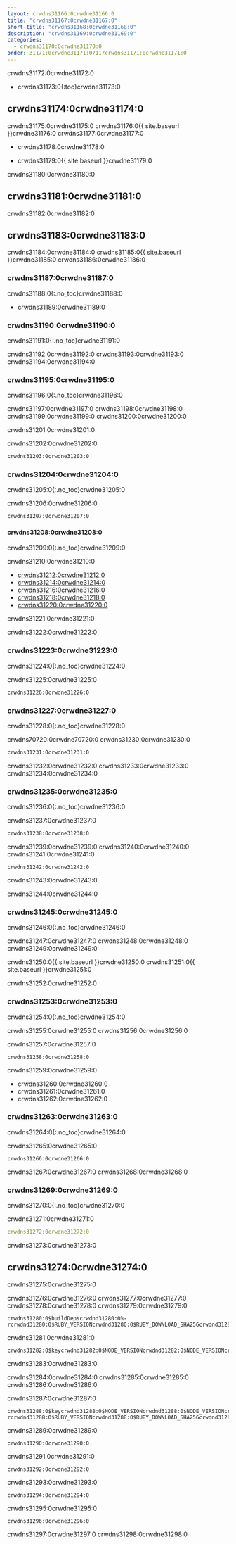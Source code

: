 ```yaml
---
layout: crwdns31166:0crwdne31166:0
title: "crwdns31167:0crwdne31167:0"
short-title: "crwdns31168:0crwdne31168:0"
description: "crwdns31169:0crwdne31169:0"
categories:
  - crwdns31170:0crwdne31170:0
order: 31171:0crwdne31171:07117crwdns31171:0crwdne31171:0
---
```

crwdns31172:0crwdne31172:0

- crwdns31173:0{:toc}crwdne31173:0

## crwdns31174:0crwdne31174:0

crwdns31175:0crwdne31175:0 crwdns31176:0{{ site.baseurl }}crwdne31176:0 crwdns31177:0crwdne31177:0

- crwdns31178:0crwdne31178:0

- crwdns31179:0{{ site.baseurl }}crwdne31179:0

crwdns31180:0crwdne31180:0

## crwdns31181:0crwdne31181:0

crwdns31182:0crwdne31182:0

## crwdns31183:0crwdne31183:0

crwdns31184:0crwdne31184:0 crwdns31185:0{{ site.baseurl }}crwdne31185:0 crwdns31186:0crwdne31186:0

### crwdns31187:0crwdne31187:0

crwdns31188:0{:.no_toc}crwdne31188:0

- crwdns31189:0crwdne31189:0

### crwdns31190:0crwdne31190:0

crwdns31191:0{:.no_toc}crwdne31191:0

crwdns31192:0crwdne31192:0 crwdns31193:0crwdne31193:0 crwdns31194:0crwdne31194:0

### crwdns31195:0crwdne31195:0

crwdns31196:0{:.no_toc}crwdne31196:0

crwdns31197:0crwdne31197:0 crwdns31198:0crwdne31198:0 crwdns31199:0crwdne31199:0 crwdns31200:0crwdne31200:0

crwdns31201:0crwdne31201:0

crwdns31202:0crwdne31202:0

```Dockerfile
crwdns31203:0crwdne31203:0
```

### crwdns31204:0crwdne31204:0

crwdns31205:0{:.no_toc}crwdne31205:0

crwdns31206:0crwdne31206:0

```Dockerfile
crwdns31207:0crwdne31207:0
```

#### crwdns31208:0crwdne31208:0

crwdns31209:0{:.no_toc}crwdne31209:0

crwdns31210:0crwdne31210:0

- [crwdns31212:0crwdne31212:0](crwdns31211:0crwdne31211:0)
- [crwdns31214:0crwdne31214:0](crwdns31213:0crwdne31213:0)
- [crwdns31216:0crwdne31216:0](crwdns31215:0crwdne31215:0)
- [crwdns31218:0crwdne31218:0](crwdns31217:0crwdne31217:0)
- [crwdns31220:0crwdne31220:0](crwdns31219:0crwdne31219:0)

crwdns31221:0crwdne31221:0

crwdns31222:0crwdne31222:0

### crwdns31223:0crwdne31223:0

crwdns31224:0{:.no_toc}crwdne31224:0

crwdns31225:0crwdne31225:0

```Dockerfile
crwdns31226:0crwdne31226:0
```

### crwdns31227:0crwdne31227:0

crwdns31228:0{:.no_toc}crwdne31228:0

crwdns70720:0crwdne70720:0 crwdns31230:0crwdne31230:0

```Dockerfile
crwdns31231:0crwdne31231:0
```

crwdns31232:0crwdne31232:0 crwdns31233:0crwdne31233:0 crwdns31234:0crwdne31234:0

### crwdns31235:0crwdne31235:0

crwdns31236:0{:.no_toc}crwdne31236:0

crwdns31237:0crwdne31237:0

```bash
crwdns31238:0crwdne31238:0
```

crwdns31239:0crwdne31239:0 crwdns31240:0crwdne31240:0 crwdns31241:0crwdne31241:0

    crwdns31242:0crwdne31242:0
    

crwdns31243:0crwdne31243:0

crwdns31244:0crwdne31244:0

### crwdns31245:0crwdne31245:0

crwdns31246:0{:.no_toc}crwdne31246:0

crwdns31247:0crwdne31247:0 crwdns31248:0crwdne31248:0 crwdns31249:0crwdne31249:0

crwdns31250:0{{ site.baseurl }}crwdne31250:0 crwdns31251:0{{ site.baseurl }}crwdne31251:0

crwdns31252:0crwdne31252:0

### crwdns31253:0crwdne31253:0

crwdns31254:0{:.no_toc}crwdne31254:0

crwdns31255:0crwdne31255:0 crwdns31256:0crwdne31256:0

crwdns31257:0crwdne31257:0

```Shell
crwdns31258:0crwdne31258:0
```

crwdns31259:0crwdne31259:0

- crwdns31260:0crwdne31260:0
- crwdns31261:0crwdne31261:0
- crwdns31262:0crwdne31262:0

### crwdns31263:0crwdne31263:0

crwdns31264:0{:.no_toc}crwdne31264:0

crwdns31265:0crwdne31265:0

```Shell
crwdns31266:0crwdne31266:0
```

crwdns31267:0crwdne31267:0 crwdns31268:0crwdne31268:0

### crwdns31269:0crwdne31269:0

crwdns31270:0{:.no_toc}crwdne31270:0

crwdns31271:0crwdne31271:0

```YAML
crwdns31272:0crwdne31272:0
```

crwdns31273:0crwdne31273:0

## crwdns31274:0crwdne31274:0

crwdns31275:0crwdne31275:0

crwdns31276:0crwdne31276:0 crwdns31277:0crwdne31277:0 crwdns31278:0crwdne31278:0 crwdns31279:0crwdne31279:0

    crwdns31280:0$buildDepscrwdnd31280:0%-rcrwdnd31280:0$RUBY_VERSIONcrwdnd31280:0$RUBY_DOWNLOAD_SHA256crwdnd31280:0$(nproc)crwdnd31280:0$buildDepscrwdnd31280:0$RUBYGEMS_VERSIONcrwdnd31280:0$BUNDLER_VERSIONcrwdnd31280:0$GEM_HOMEcrwdnd31280:0$GEM_HOMEcrwdnd31280:0$GEM_HOMEcrwdnd31280:0$BUNDLE_BINcrwdnd31280:0$PATHcrwdnd31280:0$GEM_HOMEcrwdnd31280:0$BUNDLE_BINcrwdnd31280:0$GEM_HOMEcrwdnd31280:0$BUNDLE_BINcrwdne31280:0
    

crwdns31281:0crwdne31281:0

    crwdns31282:0$keycrwdnd31282:0$NODE_VERSIONcrwdnd31282:0$NODE_VERSIONcrwdnd31282:0$NODE_VERSIONcrwdnd31282:0$NODE_VERSIONcrwdnd31282:0$NODE_VERSIONcrwdnd31282:0$NODE_VERSIONcrwdne31282:0
    

crwdns31283:0crwdne31283:0

crwdns31284:0crwdne31284:0 crwdns31285:0crwdne31285:0 crwdns31286:0crwdne31286:0

crwdns31287:0crwdne31287:0

    crwdns31288:0$keycrwdnd31288:0$NODE_VERSIONcrwdnd31288:0$NODE_VERSIONcrwdnd31288:0$NODE_VERSIONcrwdnd31288:0$NODE_VERSIONcrwdnd31288:0$NODE_VERSIONcrwdnd31288:0$NODE_VERSIONcrwdnd31288:0$buildDepscrwdnd31288:0%-rcrwdnd31288:0$RUBY_VERSIONcrwdnd31288:0$RUBY_DOWNLOAD_SHA256crwdnd31288:0$(nproc)crwdnd31288:0$buildDepscrwdnd31288:0$RUBYGEMS_VERSIONcrwdnd31288:0$BUNDLER_VERSIONcrwdnd31288:0$PATHcrwdnd31288:0$GEM_HOMEcrwdnd31288:0$GEM_HOMEcrwdnd31288:0$GEM_HOMEcrwdnd31288:0$BUNDLE_BINcrwdnd31288:0$PATHcrwdnd31288:0$GEM_HOMEcrwdnd31288:0$BUNDLE_BINcrwdnd31288:0$GEM_HOMEcrwdnd31288:0$BUNDLE_BINcrwdne31288:0
    

crwdns31289:0crwdne31289:0

`crwdns31290:0crwdne31290:0`

crwdns31291:0crwdne31291:0

    crwdns31292:0crwdne31292:0
    

crwdns31293:0crwdne31293:0

    crwdns31294:0crwdne31294:0
    

crwdns31295:0crwdne31295:0

    crwdns31296:0crwdne31296:0
    

crwdns31297:0crwdne31297:0 crwdns31298:0crwdne31298:0